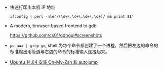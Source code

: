 * 快速打印出本机 IP 地址

  `ifconfig | perl -nle'/(\d+\.\d+\.\d+\.\d+)/ && print $1'`


* A modern, browser-based frontend to gdb 

  https://github.com/cs01/gdbgui#screenshots


* `ps aux | grep go`, shell 为每个命令都创建了一个进程，然后把左边的命令的标准输出用管道与右边的命令的标准输入连接起来。


* [Ubuntu 14.04 安装 Oh-My-Zsh 和 autojump](http://notes.11ten.net/zsh.html)
